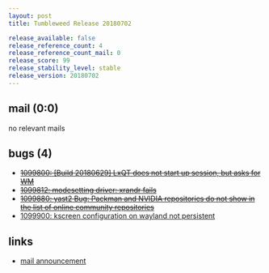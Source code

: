 ```yaml
---
layout: post
title: Tumbleweed Release 20180702

release_available: false
release_reference_count: 4
release_reference_count_mail: 0
release_score: 99
release_stability_level: stable
release_version: 20180702
---
```


## mail (0:0)

no relevant mails

## bugs (4)

<!--more-->

- ~~[1099800: \[Build 20180629\] LxQT does not start up session, but asks for WM](https://bugzilla.opensuse.org/show_bug.cgi?id=1099800)~~
- ~~[1099812: modesetting driver: xrandr fails](https://bugzilla.opensuse.org/show_bug.cgi?id=1099812)~~
- ~~[1099880: yast2 Bug: Packman and NVIDIA repositories do not show in the list of online community repositories](https://bugzilla.opensuse.org/show_bug.cgi?id=1099880)~~
- [1099900: kscreen configuration on wayland not persistent](https://bugzilla.opensuse.org/show_bug.cgi?id=1099900)



## links

- [mail announcement](https://lists.opensuse.org/opensuse-factory/2018-07/msg00039.html)
